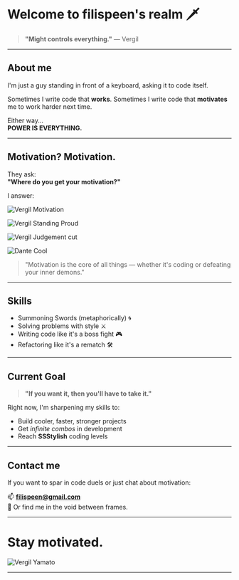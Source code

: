 # Welcome to filispeen's realm 🗡️

> **"Might controls everything."** — Vergil

---

## About me

I'm just a guy standing in front of a keyboard, asking it to code itself.

Sometimes I write code that **works**.
Sometimes I write code that **motivates** me to work harder next time.

Either way...  
**POWER IS EVERYTHING.**

---

## Motivation? Motivation.

They ask:  
**"Where do you get your motivation?"**

I answer:

![Vergil Motivation](https://i.imgur.com/CdvY2Q4_d.webp)

![Vergil Standing Proud](https://i.imgur.com/rffwNBZ_d.webp)

![Vergil Judgement cut](https://media1.tenor.com/m/dICF-ql_00AAAAAd/vergil.gif)

![Dante Cool](https://i.imgur.com/YVh2SkA.jpeg)

> "Motivation is the core of all things — whether it's coding or defeating your inner demons."

---

## Skills

- Summoning Swords (metaphorically) 🌀
- Solving problems with style ⚔️
- Writing code like it's a boss fight 🎮
- Refactoring like it's a rematch 🛠️

---

## Current Goal

> **"If you want it, then you'll have to take it."**

Right now, I'm sharpening my skills to:

- Build cooler, faster, stronger projects
- Get *infinite combos* in development
- Reach **SSStylish** coding levels

---

## Contact me

If you want to spar in code duels or just chat about motivation:

📫 **filispeen@gmail.com**  
💬 Or find me in the void between frames.

---

# Stay motivated.

![Vergil Yamato](https://i.imgur.com/DbfUZYc.jpeg)

---
